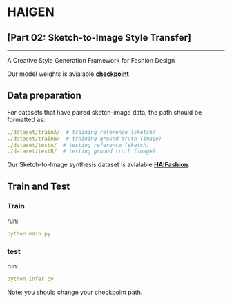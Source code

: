 # HAIGEN 
## [Part 02: Sketch-to-Image Style Transfer]

***
A Creative Style Generation Framework for Fashion Design

Our model weights is avialable [**checkpoint**](https://drive.google.com/drive/folders/1DW2O9xIiL_wb4BDz06PflUqSq_n9v-Lf?usp=drive_link)

## Data preparation
For datasets that have paired sketch-image data, the path should be formatted as:
```yaml
./dataset/trainA/  # training reference (sketch)
./dataset/trainB/  # training ground truth (image)
./dataset/testA/  # testing reference (sketch)
./dataset/testB/  # testing ground truth (image)
```

Our Sketch-to-Image synthesis dataset is avialable [**HAIFashion**](https://drive.google.com/file/d/18nQfq7I7XUwXVFOqNbKmiyOnWaBJmw-_/view?usp=drive_link).


## Train and Test
### Train
run:
```yaml
python main.py
```

### test
run:
```yaml
python infer.py
```
Note: you should change your checkpoint path.
